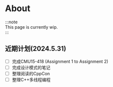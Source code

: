 # About

:::note  
This page is currently wip.  
:::  
## 近期计划(2024.5.31)
- [ ] 完成CMU15-418 (Assignment 1 to Assignment 2)
- [ ] 完成设计模式的笔记
- [ ] 整理阅读的CppCon
- [ ] 整理C++多线程编程